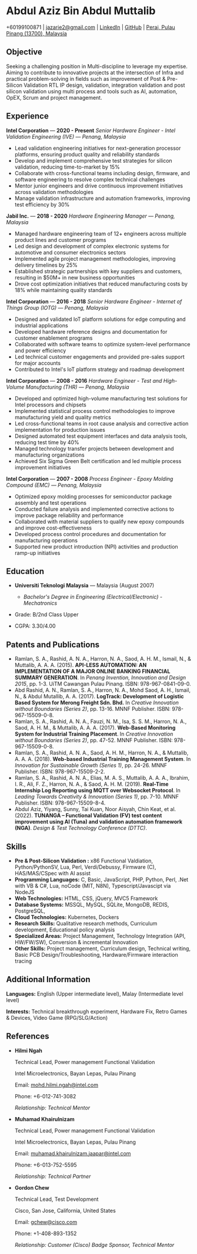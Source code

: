 # Abdul Aziz Bin Abdul Muttalib

+60199100871 | jazarie2@gmail.com | [LinkedIn](https://www.linkedin.com/in/abdul-aziz-abdul-muttalib) | [GitHub](https://github.com/jazarie2) | [Perai, Pulau Pinang (13700), Malaysia](https://maps.app.goo.gl/snENEqVex72j6WtC9)

## Objective

Seeking a challenging position in Multi-discipline  to leverage my expertise. Aiming to contribute to innovative projects at the intersection of Infra and practical problem-solving in fields such as improvement of Post & Pre-Silicon Validation RTL IP design, validation, integration validation and post silicon validation using multi process and tools such as AI, automation, OpEX, Scrum and project management.


## Experience
**Intel Corporation**  —  **2020 - Present**
_Senior Hardware Engineer - Intel Validation Engineering (IVE)_  —  _Penang, Malaysia_
- Lead validation engineering initiatives for next-generation processor platforms, ensuring product quality and reliability standards
- Develop and implement comprehensive test strategies for silicon validation, reducing time-to-market by 15%
- Collaborate with cross-functional teams including design, firmware, and software engineering to resolve complex technical challenges
- Mentor junior engineers and drive continuous improvement initiatives across validation methodologies
- Manage validation infrastructure and automation frameworks, improving test efficiency by 30%

**Jabil Inc.**  —  **2018 - 2020**
_Hardware Engineering Manager_  —  _Penang, Malaysia_
- Managed hardware engineering team of 12+ engineers across multiple product lines and customer programs
- Led design and development of complex electronic systems for automotive and consumer electronics sectors
- Implemented agile project management methodologies, improving delivery timelines by 25%
- Established strategic partnerships with key suppliers and customers, resulting in \$50M+ in new business opportunities
- Drove cost optimization initiatives that reduced manufacturing costs by 18% while maintaining quality standards

**Intel Corporation**  —  **2016 - 2018**
_Senior Hardware Engineer - Internet of Things Group (IOTG)_  —  _Penang, Malaysia_
- Designed and validated IoT platform solutions for edge computing and industrial applications
- Developed hardware reference designs and documentation for customer enablement programs
- Collaborated with software teams to optimize system-level performance and power efficiency
- Led technical customer engagements and provided pre-sales support for major accounts
- Contributed to Intel's IoT platform strategy and roadmap development

**Intel Corporation**  —  **2008 - 2016**
_Hardware Engineer - Test and High-Volume Manufacturing (THR)_  —  _Penang, Malaysia_
- Developed and optimized high-volume manufacturing test solutions for Intel processors and chipsets
- Implemented statistical process control methodologies to improve manufacturing yield and quality metrics
- Led cross-functional teams in root cause analysis and corrective action implementation for production issues
- Designed automated test equipment interfaces and data analysis tools, reducing test time by 40%
- Managed technology transfer projects between development and manufacturing organizations
- Achieved Six Sigma Green Belt certification and led multiple process improvement initiatives

**Intel Corporation**  —  **2007 - 2008**
_Process Engineer - Epoxy Molding Compound (EMC)_  —  _Penang, Malaysia_
- Optimized epoxy molding processes for semiconductor package assembly and test operations
- Conducted failure analysis and implemented corrective actions to improve package reliability and performance
- Collaborated with material suppliers to qualify new epoxy compounds and improve cost-effectiveness
- Developed process control procedures and documentation for manufacturing operations
- Supported new product introduction (NPI) activities and production ramp-up initiatives

## Education

- **Universiti Teknologi Malaysia** — Malaysia (August 2007)
  - _Bachelor's Degree in Engineering (Electrical/Electronic) - Mechatronics_

- Grade: B/2nd Class Upper
- CGPA: 3.30/4.00

## Patents and Publications
- Ramlan, S. A., Rashid, A. N. A., Harron, N. A., Saod, A. H. M., Ismail, N., & Muttalib, A. A. A. (2015). **API-LESS AUTOMATION: AN IMPLEMENTATION OF A MAJOR ONLINE BANKING FINANCIAL SUMMARY GENERATION**. In _Penang Invention, Innovation and Design 2015_, pp. 1-3. UiTM Cawangan Pulau Pinang. ISBN: 978-967-0841-09-0.
- Abd Rashid, A. N., Ramlan, S. A., Harron, N. A., Mohd Saod, A. H., Ismail, N., & Abdul Mutallib, A. A. (2017). **LogTrack: Development of Logistic Based System for Merong Freight Sdn. Bhd.** In _Creative Innovation without Boundaries (Series 2)_, pp. 13-16. MNNF Publisher. ISBN: 978-967-15509-0-8.
- Ramlan, S. A., Rashid, A. N. A., Fauzi, N. M., Isa, S. S. M., Harron, N. A., Saod, A. H. M., & Muttalib, A. A. A. (2017). **Web-Based Monitoring System for Industrial Training Placement**. In _Creative Innovation without Boundaries (Series 2)_, pp. 47-52. MNNF Publisher. ISBN: 978-967-15509-0-8.
- Ramlan, S. A., Rashid, A. N. A., Saod, A. H. M., Harron, N. A., & Muttalib, A. A. A. (2018). **Web-based Industrial Training Management System**. In _Innovation for Sustainable Growth (Series 1)_, pp. 24-26. MNNF Publisher. ISBN: 978-967-15509-2-2.
- Ramlan, S. A., Rashid, A. N. A., Elias, M. A. S., Muttalib, A. A. A., Ibrahim, I. R., Ali, F. Z., Harron, N. A., & Saod, A. H. M. (2019). **Real-Time Internship Log Reporting using MQTT over Websocket Protocol**. In _Leading Towards Creativity & Innovation (Series 1)_, pp. 7-10. MNNF Publisher. ISBN: 978-967-15509-8-4.
- Abdul Aziz, Yiyang, Sunny, Tai Kuan, Noor Aisyah, Chin Keat, et al. (2022). **TUNANGA – Functional Validation (FV) test content improvement using AI (Tuna) and validation automation framework (NGA)**. _Design & Test Technology Conference (DTTC)_.

## Skills


 - **Pre & Post-Silicon Validation :** x86 Functional Valdiation, Python/PythonSV, Lua, Perl, Verdi/Debussy, Firmware (C), HAS/MAS/CSpec with AI assist
  - **Programming Languages:** C, Basic, JavaScript, PHP, Python, Perl, .Net with VB & C\#, Lua, noCode (MIT, N8N), Typescript/Javascipt via NodeJS
  - **Web Technologies:** HTML, CSS, jQuery, MVC5 Framework
  - **Database Systems:** MSSQL, MySQL, SQLite, MongoDB, REDIS, PostgreSQL,
  - **Cloud Technologies:** Kubernetes, Dockers
  - **Research Skills:** Qualitative research methods, Curriculum development, Educational policy analysis
  - **Specialized Areas:** Project Management, Technology Integration (API, HW/FW/SW), Conversion & incremental Innovation
  - **Other Skills:** Project management, Curriculum design, Technical writing, Basic PCB Design/Troubleshooting, Hardware/Firmware interaction tracing

## Additional Information

**Languages:** English (Upper intermediate level), Malay (Intermediate level level)

**Interests:** Technical breakthrough experiment, Hardware Fix, Retro Games & Devices, Video Game (RPG/SLG/Action)

## References
- **Hilmi Ngah**

   Technical Lead, Power management Functional Validation

   Intel Microelectronics, Bayan Lepas, Pulau Pinang

   Email: mohd.hilmi.ngah@intel.com

   Phone: +6-012-741-3082

   _Relationship: Technical Mentor_
- **Muhamad Khairulnizam**

   Technical Lead, Power management Functional Validation

   Intel Microelectronics, Bayan Lepas, Pulau Pinang

   Email: muhamad.khairulnizam.jaapar@intel.com

   Phone: +6-013-752-5595

   _Relationship: Technical Partner_
- **Gordon Chew**

   Technical Lead, Test Development

   Cisco, San Jose, California, United States

   Email: gchew@cisco.com

   Phone: +1-408-893-1352

   _Relationship: Customer (Cisco) Badge Sponsor, Technical Mentor_
